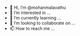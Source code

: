 - 👋 Hi, I’m @mohanmalavathu
- 👀 I’m interested in ...
- 🌱 I’m currently learning ...
- 💞️ I’m looking to collaborate on ...
- 📫 How to reach me ...

<!---
mohanmalavathu/mohanmalavathu is a ✨ special ✨ repository because its `README.md` (this file) appears on your GitHub profile.
You can click the Preview link to take a look at your changes.
--->
